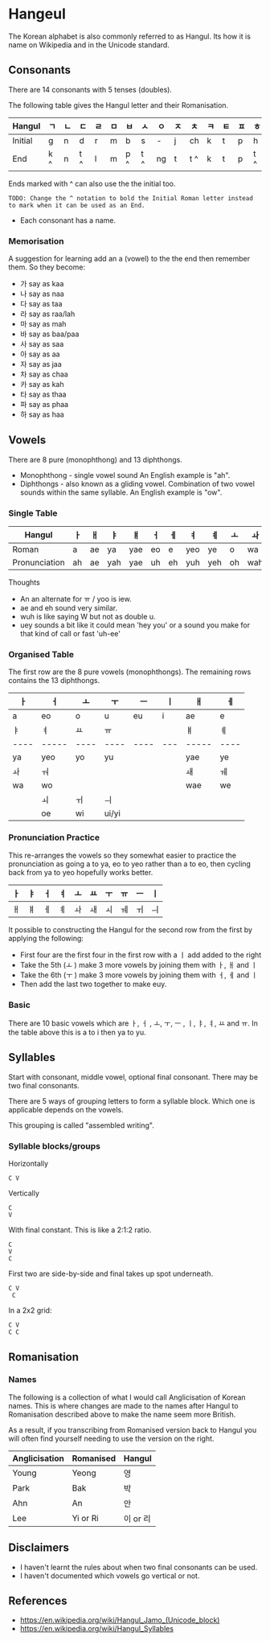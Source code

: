 Hangeul
================

The Korean alphabet is also commonly referred to as Hangul. Its how it is name
on Wikipedia and in the Unicode standard.

Consonants
----------
There are 14 consonants with 5 tenses (doubles).

The following table gives the Hangul letter and their Romanisation.

|Hangul  | ㄱ | ㄴ | ㄷ | ㄹ | ㅁ | ㅂ | ㅅ | ㅇ | ㅈ | ㅊ | ㅋ |ㅌ | ㅍ | ㅎ | ㄲ | ㄸ | ㅃ | ㅆ | ㅉ |
|--------|---|---|---|---|---|---|---|---|---|---|---|---|---|---|---|---|---|---|--|
|Initial | g | n | d | r | m | b | s | - | j | ch | k | t | p | h | kk | tt | pp | ss | jj |
|End     | k ^ | n  | t ^ | l | m | p ^ | t ^ | ng | t | t ^ | k | t | p | t ^ | k ^ | |t ^ | |

Ends marked with ^ can also use the  the initial too.

```
TODO: Change the ^ notation to bold the Initial Roman letter instead to mark when it can be used as an End.
```

* Each consonant has a name.

### Memorisation
A suggestion for learning add an a (vowel) to the the end then remember them.
So they become:
  * 가 say as kaa
  * 나 say as naa
  * 다 say as taa
  * 라 say as raa/lah
  * 마 say as mah
  * 바 say as baa/paa
  * 사 say as saa
  * 아 say as aa
  * 자 say as jaa
  * 차 say as chaa
  * 카 say as kah
  * 타 say as thaa
  * 파 say as phaa
  * 하 say as haa

Vowels
------
There are 8 pure (monophthong) and 13 diphthongs.

* Monophthong - single vowel sound
  An English example is "ah".
* Diphthongs - also known as a gliding vowel. Combination of two vowel sounds within the same syllable.
  An English example is "ow".

### Single Table
| Hangul | ㅏ | ㅐ | ㅑ | ㅒ | ㅓ | ㅔ | ㅕ | ㅖ | ㅗ | ㅘ | ㅙ | ㅚ | ㅛ | ㅜ | ㅝ | ㅞ | ㅟ | ㅠ | ㅡ | ㅢ | ㅣ |
|--------|----|----|----|----|----|----|----|----|----|----|----|----|----|----|----|----|----|----|----|----|----|
| Roman  | a | ae | ya | yae | eo | e | yeo | ye | o | wa | wae | oe | yo | u | wo | we | wi | yu | eu | ui/yi | i |
| Pronunciation |  ah | ae | yah | yae | uh | eh | yuh | yeh | oh | wah | wae | weh | yoh | oo | wuh | weh | wee | yoo | uh | uey | ee |

Thoughts
* An an alternate for ㅠ / yoo is iew.
* ae and eh sound very similar.
* wuh is like saying W but not as double u.
* uey sounds a bit like it could mean 'hey you' or a sound you make for that
  kind of call or fast 'uh-ee'

### Organised Table

The first row are the 8 pure vowels (monophthongs).
The remaining rows contains the 13 diphthongs.

| ㅏ | ㅓ  | ㅗ | ㅜ | ㅡ  | ㅣ| ㅐ  | ㅔ |
|----|-----|----|----|----|---|-----|----|
| a  | eo  | o  | u  | eu | i | ae  | e  |
| ㅑ | ㅕ  | ㅛ  | ㅠ |   |   | ㅒ  | ㅖ |
|----|-----|----|----|----|---|-----|----|
| ya | yeo | yo | yu |    |   | yae | ye |
| ㅘ | ㅝ  |    |    |   |   |  ㅙ | ㅞ  |
| wa | wo  |    |    |    |   | wae | we |
|    | ㅚ  | ㅟ | ㅢ |   |   |     |    |
|    | oe  | wi | ui/yi |    |   |     |    |

### Pronunciation Practice

This re-arranges the vowels so they somewhat easier to practice the
pronunciation as going a to ya, eo to yeo rather than a to eo, then cycling
back from ya to yeo hopefully works better.

| ㅏ | ㅑ | ㅓ | ㅕ | ㅗ | ㅛ | ㅜ | ㅠ | ㅡ | ㅣ|
|----|----|----|----|----|---|----|----|----|----|
| ㅐ | ㅒ | ㅔ | ㅖ | ㅘ | ㅙ | ㅚ | ㅞ | ㅟ | ㅢ |

It possible to constructing the Hangul for the second row from the first by
applying the following:
- First four are the first four in the first row with a ㅣ add added to the
  right
- Take the 5th (ㅗ ) make 3 more vowels by joining them with ㅏ, ㅐ and ㅣ
- Take the 6th (ㅜ ) make 3 more vowels by joining them with ㅓ, ㅔ and ㅣ
- Then add the last two together to make euy.

### Basic

There are 10 basic vowels which are ㅏ, ㅓ , ㅗ, ㅜ, ㅡ , ㅣ, ㅑ, ㅕ, ㅛ and ㅠ.
In the table above this is a to i then ya to yu.

Syllables
---------

Start with consonant, middle vowel, optional final consonant.
There may be two final consonants.

There are 5 ways of grouping letters to form a syllable block.
Which one is applicable depends on the vowels.

This grouping is called "assembled writing".

### Syllable blocks/groups

Horizontally
```
C V
```
Vertically
```
C
V
```

With final constant. This is like a 2:1:2 ratio.
```
C
V
C
```

First two are side-by-side and final takes up spot underneath.
```
C V
 C
```

In a 2x2 grid:
```
C V
C C
```

Romanisation
-----------------

### Names

The following is a collection of what I would call Anglicisation of Korean
names. This is where changes are made to the names after Hangul to Romanisation
described above to make the name seem more British.

As a result, if you transcribing from Romanised version back to Hangul you will
often find yourself needing to use the version on the right.

| Anglicisation | Romanised | Hangul   |
|---------------|-----------|----------|
| Young         | Yeong     |   영     |
| Park          | Bak       |  	박     |
| Ahn           | An        |   안     |
| Lee           | Yi or Ri  | 이 or 리 |

Disclaimers
-----------
- I haven't learnt the rules about when two final consonants can be used.
- I haven't documented which vowels go vertical or not.

References
----------
* https://en.wikipedia.org/wiki/Hangul_Jamo_(Unicode_block)
* https://en.wikipedia.org/wiki/Hangul_Syllables

